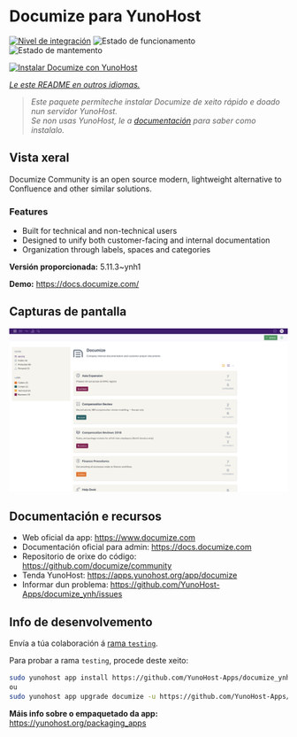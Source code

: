 <!--
NOTA: Este README foi creado automáticamente por <https://github.com/YunoHost/apps/tree/master/tools/readme_generator>
NON debe editarse manualmente.
-->

# Documize para YunoHost

[![Nivel de integración](https://dash.yunohost.org/integration/documize.svg)](https://dash.yunohost.org/appci/app/documize) ![Estado de funcionamento](https://ci-apps.yunohost.org/ci/badges/documize.status.svg) ![Estado de mantemento](https://ci-apps.yunohost.org/ci/badges/documize.maintain.svg)

[![Instalar Documize con YunoHost](https://install-app.yunohost.org/install-with-yunohost.svg)](https://install-app.yunohost.org/?app=documize)

*[Le este README en outros idiomas.](./ALL_README.md)*

> *Este paquete permíteche instalar Documize de xeito rápido e doado nun servidor YunoHost.*  
> *Se non usas YunoHost, le a [documentación](https://yunohost.org/install) para saber como instalalo.*

## Vista xeral

Documize Community is an open source modern, lightweight alternative to Confluence and other similar solutions.

### Features

- Built for technical and non-technical users
- Designed to unify both customer-facing and internal documentation
- Organization through labels, spaces and categories

**Versión proporcionada:** 5.11.3~ynh1

**Demo:** <https://docs.documize.com/>

## Capturas de pantalla

![Captura de pantalla de Documize](./doc/screenshots/screenshot.png)

## Documentación e recursos

- Web oficial da app: <https://www.documize.com>
- Documentación oficial para admin: <https://docs.documize.com>
- Repositorio de orixe do código: <https://github.com/documize/community>
- Tenda YunoHost: <https://apps.yunohost.org/app/documize>
- Informar dun problema: <https://github.com/YunoHost-Apps/documize_ynh/issues>

## Info de desenvolvemento

Envía a túa colaboración á [rama `testing`](https://github.com/YunoHost-Apps/documize_ynh/tree/testing).

Para probar a rama `testing`, procede deste xeito:

```bash
sudo yunohost app install https://github.com/YunoHost-Apps/documize_ynh/tree/testing --debug
ou
sudo yunohost app upgrade documize -u https://github.com/YunoHost-Apps/documize_ynh/tree/testing --debug
```

**Máis info sobre o empaquetado da app:** <https://yunohost.org/packaging_apps>
